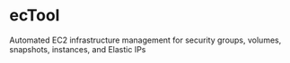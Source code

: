 ecTool
======

Automated EC2 infrastructure management for security groups, volumes, snapshots, instances, and Elastic IPs
